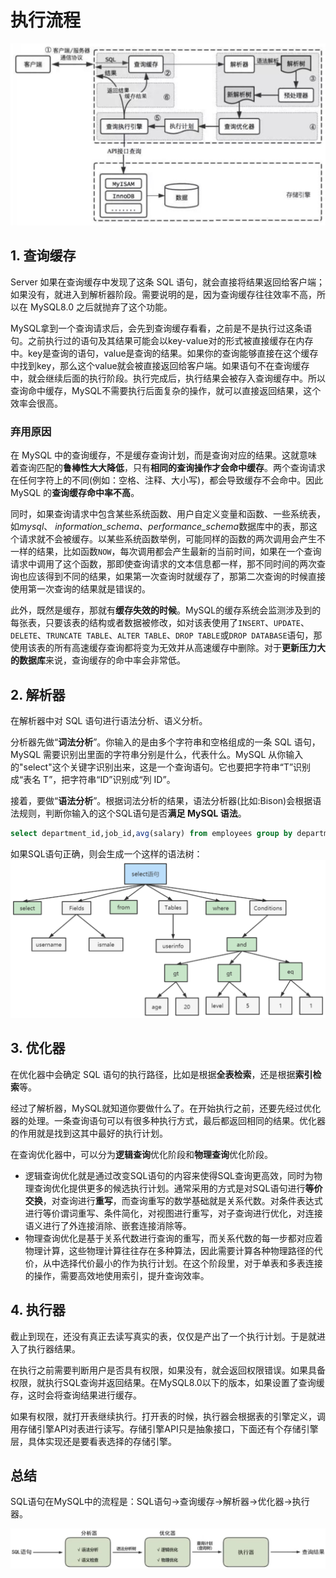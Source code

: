 # 执行流程

![SQL执行流程+20231204192038](https://raw.githubusercontent.com/loli0con/picgo/master/images/SQL执行流程+20231204192038.png+2023-12-04-19-20-39)

## 1. 查询缓存
Server 如果在查询缓存中发现了这条 SQL 语句，就会直接将结果返回给客户端；如果没有，就进入到解析器阶段。需要说明的是，因为查询缓存往往效率不高，所以在 MySQL8.0 之后就抛弃了这个功能。

MySQL拿到一个查询请求后，会先到查询缓存看看，之前是不是执行过这条语句。之前执行过的语句及其结果可能会以key-value对的形式被直接缓存在内存中。key是查询的语句，value是查询的结果。如果你的查询能够直接在这个缓存中找到key，那么这个value就会被直接返回给客户端。如果语句不在查询缓存中，就会继续后面的执行阶段。执行完成后，执行结果会被存入查询缓存中。所以查询命中缓存，MySQL不需要执行后面复杂的操作，就可以直接返回结果，这个效率会很高。

### 弃用原因
在 MySQL 中的查询缓存，不是缓存查询计划，而是查询对应的结果。这就意味着查询匹配的**鲁棒性大大降低**，只有**相同的查询操作才会命中缓存**。两个查询请求在任何字符上的不同(例如：空格、注释、大小写)，都会导致缓存不会命中。因此 MySQL 的**查询缓存命中率不高**。

同时，如果查询请求中包含某些系统函数、用户自定义变量和函数、一些系统表，如*mysql*、 *information_schema*、*performance_schema*数据库中的表，那这个请求就不会被缓存。以某些系统函数举例，可能同样的函数的两次调用会产生不一样的结果，比如函数`NOW`，每次调用都会产生最新的当前时间，如果在一个查询请求中调用了这个函数，那即使查询请求的文本信息都一样，那不同时间的两次查询也应该得到不同的结果，如果第一次查询时就缓存了，那第二次查询的时候直接使用第一次查询的结果就是错误的。

此外，既然是缓存，那就有**缓存失效的时候**。MySQL的缓存系统会监测涉及到的每张表，只要该表的结构或者数据被修改，如对该表使用了`INSERT`、`UPDATE`、`DELETE`、`TRUNCATE TABLE`、`ALTER TABLE`、`DROP TABLE`或`DROP DATABASE`语句，那使用该表的所有高速缓存查询都将变为无效并从高速缓存中删除。对于**更新压力大的数据库**来说，查询缓存的命中率会非常低。

## 2. 解析器
在解析器中对 SQL 语句进行语法分析、语义分析。

分析器先做“**词法分析**”。你输入的是由多个字符串和空格组成的一条 SQL 语句，MySQL 需要识别出里面的字符串分别是什么，代表什么。MySQL 从你输入的"select"这个关键字识别出来，这是一个查询语句。它也要把字符串“T”识别成“表名 T”，把字符串“ID”识别成“列 ID”。

接着，要做“**语法分析**”。根据词法分析的结果，语法分析器(比如:Bison)会根据语法规则，判断你输入的这个SQL语句是否**满足 MySQL 语法**。

```SQL
select department_id,job_id,avg(salary) from employees group by department_id;
```

如果SQL语句正确，则会生成一个这样的语法树：
![SQL执行流程+20231205120426](https://raw.githubusercontent.com/loli0con/picgo/master/images/SQL执行流程+20231205120426.png+2023-12-05-12-04-27)

## 3. 优化器
在优化器中会确定 SQL 语句的执行路径，比如是根据**全表检索**，还是根据**索引检索**等。

经过了解析器，MySQL就知道你要做什么了。在开始执行之前，还要先经过优化器的处理。一条查询语句可以有很多种执行方式，最后都返回相同的结果。优化器的作用就是找到这其中最好的执行计划。

在查询优化器中，可以分为**逻辑查询**优化阶段和**物理查询**优化阶段。
* 逻辑查询优化就是通过改变SQL语句的内容来使得SQL查询更高效，同时为物理查询优化提供更多的候选执行计划。通常采用的方式是对SQL语句进行**等价交换**，对查询进行**重写**，而查询重写的数学基础就是关系代数。对条件表达式进行等价谓词重写、条件简化，对视图进行重写，对子查询进行优化，对连接语义进行了外连接消除、嵌套连接消除等。
* 物理查询优化是基于关系代数进行查询的重写，而关系代数的每一步都对应着物理计算，这些物理计算往往存在多种算法，因此需要计算各种物理路径的代价，从中选择代价最小的作为执行计划。在这个阶段里，对于单表和多表连接的操作，需要高效地使用索引，提升查询效率。

## 4. 执行器
截止到现在，还没有真正去读写真实的表，仅仅是产出了一个执行计划。于是就进入了执行器结果。

在执行之前需要判断用户是否具有权限，如果没有，就会返回权限错误。如果具备权限，就执行SQL查询并返回结果。在MySQL8.0以下的版本，如果设置了查询缓存，这时会将查询结果进行缓存。

如果有权限，就打开表继续执行。打开表的时候，执行器会根据表的引擎定义，调用存储引擎API对表进行读写。存储引擎API只是抽象接口，下面还有个存储引擎层，具体实现还是要看表选择的存储引擎。

## 总结
SQL语句在MySQL中的流程是：SQL语句->查询缓存->解析器->优化器->执行器。

![SQL执行流程+20240227133802](https://raw.githubusercontent.com/loli0con/picgo/master/images/SQL执行流程+20240227133802.png+2024-02-27-13-38-03)